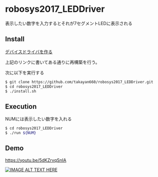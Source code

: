 # robosys2017_LEDDriver
表示したい数字を入力するとそれが7セグメントLEDに表示される

## Install
[デバイスドライバを作る](https://github.com/ryuichiueda/robosys2017/blob/master/05.md#%E3%83%87%E3%83%90%E3%82%A4%E3%82%B9%E3%83%89%E3%83%A9%E3%82%A4%E3%83%90%E3%82%92%E4%BD%9C%E3%82%8B)

上記のリンクに書いてある通りに再構築を行う。

次に以下を実行する

```bash
$ git clone https://github.com/takayan660/robosys2017_LEDDriver.git
$ cd robosys2017_LEDDriver
$ ./install.sh
```

## Execution
NUMには表示したい数字を入れる
```bash
$ cd robosys2017_LEDDriver
$ ./run ${NUM}
```

## Demo
https://youtu.be/5dKZrvqSnIA

[![IMAGE ALT TEXT HERE](http://img.youtube.com/vi/5dKZrvqSnIA/0.jpg)](http://www.youtube.com/watch?v=5dKZrvqSnIA)
